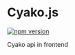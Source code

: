 # Cyako.js
[![npm version](https://badge.fury.io/js/cyako.js.svg)](https://badge.fury.io/js/cyako.js)

Cyako api in frontend
